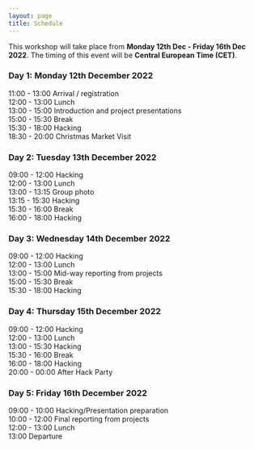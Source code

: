 ```yaml
---
layout: page
title: Schedule
---
```


This workshop will take place from **Monday 12th Dec - Friday 16th Dec 2022**. The timing of this event will be **Central European Time (CET)**.

### Day 1: Monday 12th December 2022 

11:00 - 13:00	Arrival / registration<br>
12:00 - 13:00	Lunch<br>
13:00 - 15:00	Introduction and project presentations<br>
15:00 - 15:30	Break<br>
15:30 - 18:00	Hacking<br>
18:30 - 20:00	Christmas Market Visit<br>

### Day 2: Tuesday 13th December 2022 

09:00 - 12:00	Hacking<br>
12:00 - 13:00	Lunch<br>
13:00 - 13:15	Group photo<br>
13:15 - 15:30	Hacking<br>
15:30 - 16:00	Break<br>
16:00 - 18:00	Hacking<br>

### Day 3: Wednesday 14th December 2022 

09:00 - 12:00	Hacking<br>
12:00 - 13:00	Lunch<br>
13:00 - 15:00	Mid-way reporting from projects<br>
15:00 - 15:30	Break<br>
15:30 - 18:00	Hacking<br>

### Day 4: Thursday 15th December 2022 

09:00 - 12:00	Hacking<br>
12:00 - 13:00	Lunch<br>
13:00 - 15:30	Hacking<br>
15:30 - 16:00	Break<br>
16:00 - 18:00	Hacking<br>
20:00 - 00:00	After Hack Party<br>

### Day 5: Friday 16th December 2022 

09:00 - 10:00	Hacking/Presentation preparation<br>
10:00 - 12:00	Final reporting from projects<br>
12:00 - 13:00	Lunch<br>
13:00	Departure<br>
